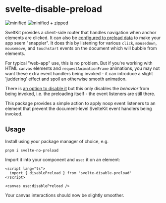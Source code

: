 # svelte-disable-preload

![minified](https://img.shields.io/bundlephobia/min/svelte-disable-preload/0.0.2?style=for-the-badge)
![minified + zipped](https://img.shields.io/bundlephobia/minzip/svelte-disable-preload/0.0.2?style=for-the-badge)

SveltKit provides a client-side router that handles navigation when anchor elements are clicked. It can also be [configured to preload data](https://kit.svelte.dev/docs/link-options) to make your app seem "snappier". It does this by listening for various `click`, `mousedown`, `mousemove`, and `touchstart` events on the document which will bubble from elements.

For typical "web-app" use, this is no problem. But if you're working with HTML `canvas` elements and `requestAnimationFrame` animations, you may not want these extra event handlers being invoked - it can introduce a slight 'juddering' effect and spoil an otherwise smooth animation.

There is [an option to disable it](https://kit.svelte.dev/docs/link-options#disabling-options) but this only disables the _behavior_ from being invoked, i.e. the preloading itself - the event listeners are still there.

This package provides a simple action to apply noop event listeners to an element that prevent the document-level SvelteKit event handlers being invoked.

## Usage

Install using your package manager of choice, e.g.

    pnpm i svelte-no-preload

Import it into your component and `use:` it on an element:

```svelte
<script lang="ts">
  import { disablePreload } from 'svelte-disable-preload'
</script>

<canvas use:disablePreload />
```

Your canvas interactions should now be slightly smoother.
